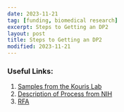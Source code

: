 ```yaml
---
date: 2023-11-21
tag: [funding, biomedical research]
excerpt: Steps to Getting an DP2
layout: post
title: Steps to Getting an DP2
modified: 2023-11-21
---
```


### Useful Links:

1. [Samples from the Kouris Lab](http://www.kosurilab.org/blog/new-investigator-grant-applications)
1. [Description of Process from NIH](https://commonfund.nih.gov/newinnovatorawards/process)
1. [RFA](https://grants.nih.gov/grants/guide/rfa-files/RFA-RM-23-005.html)
